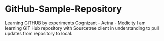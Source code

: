 # GitHub-Sample-Repository
Learning GITHUB by experiments
Cognizant - Aetna - Medicity
I am learning GIT Hub repository with Sourcetree client in understanding to pull updates from repository to local.

